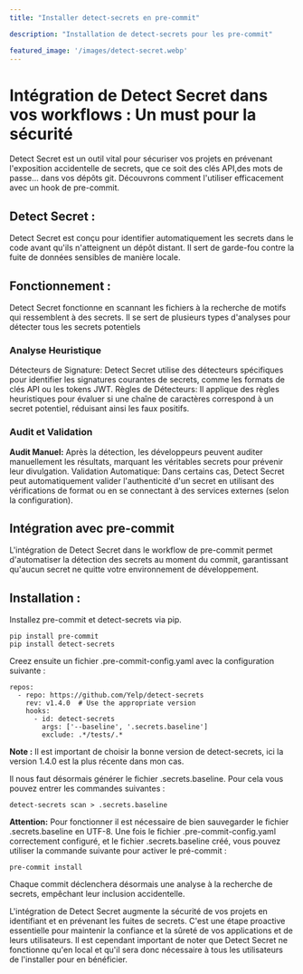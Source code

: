 ```yaml
---
title: "Installer detect-secrets en pre-commit"

description: "Installation de detect-secrets pour les pre-commit"

featured_image: '/images/detect-secret.webp'
---
```


# Intégration de Detect Secret dans vos workflows : Un must pour la sécurité
Detect Secret est un outil vital pour sécuriser vos projets en prévenant l'exposition accidentelle de secrets, que ce soit des clés API,des mots de passe... dans vos dépôts git. Découvrons comment l'utiliser efficacement avec un hook de pre-commit.

## Detect Secret : 
 Detect Secret est conçu pour identifier automatiquement les secrets dans le code avant qu'ils n'atteignent un dépôt distant. Il sert de garde-fou contre la fuite de données sensibles de manière locale.

## Fonctionnement :
Detect Secret fonctionne en scannant les fichiers à la recherche de motifs qui ressemblent à des secrets. Il se sert de plusieurs types d'analyses pour détecter tous les secrets potentiels

### Analyse Heuristique
Détecteurs de Signature: Detect Secret utilise des détecteurs spécifiques pour identifier les signatures courantes de secrets, comme les formats de clés API ou les tokens JWT.
Règles de Détecteurs: Il applique des règles heuristiques pour évaluer si une chaîne de caractères correspond à un secret potentiel, réduisant ainsi les faux positifs.
### Audit et Validation
**Audit Manuel:** Après la détection, les développeurs peuvent auditer manuellement les résultats, marquant les véritables secrets pour prévenir leur divulgation.
Validation Automatique: Dans certains cas, Detect Secret peut automatiquement valider l'authenticité d'un secret en utilisant des vérifications de format ou en se connectant à des services externes (selon la configuration).
## Intégration avec pre-commit
L'intégration de Detect Secret dans le workflow de pre-commit permet d'automatiser la détection des secrets au moment du commit, garantissant qu'aucun secret ne quitte votre environnement de développement.

## Installation :
Installez pre-commit et detect-secrets via pip.

```
pip install pre-commit 
pip install detect-secrets
```
Creez ensuite un fichier .pre-commit-config.yaml avec la configuration suivante :
```
repos:
  - repo: https://github.com/Yelp/detect-secrets
    rev: v1.4.0  # Use the appropriate version
    hooks:
      - id: detect-secrets
        args: ['--baseline', '.secrets.baseline']
        exclude: .*/tests/.*
```
**Note :** Il est important de choisir la bonne version de detect-secrets, ici la version 1.4.0 est la plus récente dans mon cas.

Il nous faut désormais générer le fichier .secrets.baseline. Pour cela vous pouvez entrer les commandes suivantes :

```
detect-secrets scan > .secrets.baseline
```
**Attention:** Pour fonctionner il est nécessaire de bien sauvegarder le fichier .secrets.baseline en UTF-8.
Une fois le fichier .pre-commit-config.yaml correctement configuré, et le fichier .secrets.baseline créé, vous pouvez utiliser la commande suivante pour activer le pré-commit :
```
pre-commit install
```
Chaque commit déclenchera désormais une analyse à la recherche de secrets, empêchant leur inclusion accidentelle.

L'intégration de Detect Secret augmente la sécurité de vos projets en identifiant et en prévenant les fuites de secrets. C'est une étape proactive essentielle pour maintenir la confiance et la sûreté de vos applications et de leurs utilisateurs.
Il est cependant important de noter que Detect Secret ne fonctionne qu'en local et qu'il sera donc nécessaire à tous les utilisateurs de l'installer pour en bénéficier.